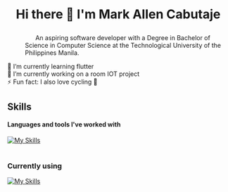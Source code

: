 # <p align="center">Hi there 👋 I'm Mark Allen Cabutaje</p>

 <dl>
   <dd>&nbsp; &nbsp; &nbsp; An aspiring software developer with a Degree in Bachelor of Science in Computer Science at the Technological University of the Philippines Manila.</dd>
 </dl>

🌱 I’m currently learning flutter<br>
🔭 I’m currently working on a room IOT project<br>
⚡ Fun fact: I also love cycling 👀<br>

## Skills
#### Languages and tools I've worked with
[![My Skills](https://skillicons.dev/icons?i=html,css,js,mysql,php,c,cpp,py,react,flutter,git,arduino,raspberrypi&perline=5)](https://skillicons.dev)
<br><br>
### Currently using
[![My Skills](https://skillicons.dev/icons?i=flutter,firebase,github)](https://skillicons.dev)
<!--
**MakuAren/MakuAren** is a ✨ _special_ ✨ repository because its `README.md` (this file) appears on your GitHub profile.

Here are some ideas to get you started:

- 🔭 I’m currently working on ...
- 🌱 I’m currently learning ...
- 👯 I’m looking to collaborate on ...
- 🤔 I’m looking for help with ...
- 💬 Ask me about ...
- 📫 How to reach me: ...
- 😄 Pronouns: ...
- ⚡ Fun fact: ...
-->
